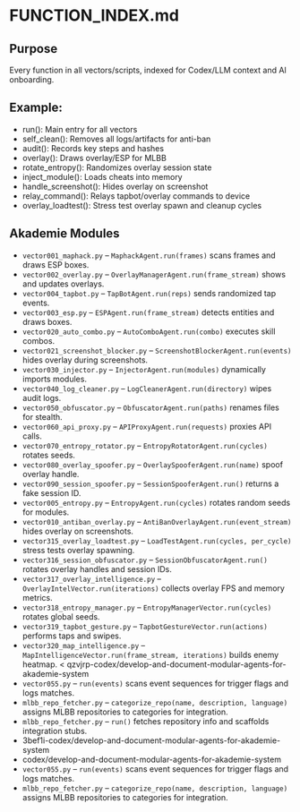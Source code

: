 # FUNCTION_INDEX.md

## Purpose
Every function in all vectors/scripts, indexed for Codex/LLM context and AI onboarding.

## Example:
- run(): Main entry for all vectors
- self_clean(): Removes all logs/artifacts for anti-ban
- audit(): Records key steps and hashes
- overlay(): Draws overlay/ESP for MLBB
- rotate_entropy(): Randomizes overlay session state
- inject_module(): Loads cheats into memory
- handle_screenshot(): Hides overlay on screenshot
- relay_command(): Relays tapbot/overlay commands to device
- overlay_loadtest(): Stress test overlay spawn and cleanup cycles

## Akademie Modules
- `vector001_maphack.py` – `MaphackAgent.run(frames)` scans frames and draws ESP boxes.
- `vector002_overlay.py` – `OverlayManagerAgent.run(frame_stream)` shows and updates overlays.
- `vector004_tapbot.py` – `TapBotAgent.run(reps)` sends randomized tap events.
- `vector003_esp.py` – `ESPAgent.run(frame_stream)` detects entities and draws boxes.
- `vector020_auto_combo.py` – `AutoComboAgent.run(combo)` executes skill combos.
- `vector021_screenshot_blocker.py` – `ScreenshotBlockerAgent.run(events)` hides overlay during screenshots.
- `vector030_injector.py` – `InjectorAgent.run(modules)` dynamically imports modules.
- `vector040_log_cleaner.py` – `LogCleanerAgent.run(directory)` wipes audit logs.
- `vector050_obfuscator.py` – `ObfuscatorAgent.run(paths)` renames files for stealth.
- `vector060_api_proxy.py` – `APIProxyAgent.run(requests)` proxies API calls.
- `vector070_entropy_rotator.py` – `EntropyRotatorAgent.run(cycles)` rotates seeds.
- `vector080_overlay_spoofer.py` – `OverlaySpooferAgent.run(name)` spoof overlay handle.
- `vector090_session_spoofer.py` – `SessionSpooferAgent.run()` returns a fake session ID.
- `vector005_entropy.py` – `EntropyAgent.run(cycles)` rotates random seeds for modules.
- `vector010_antiban_overlay.py` – `AntiBanOverlayAgent.run(event_stream)` hides overlay on screenshots.
- `vector315_overlay_loadtest.py` – `LoadTestAgent.run(cycles, per_cycle)` stress tests overlay spawning.
- `vector316_session_obfuscator.py` – `SessionObfuscatorAgent.run()` rotates overlay handles and session IDs.
- `vector317_overlay_intelligence.py` – `OverlayIntelVector.run(iterations)` collects overlay FPS and memory metrics.
- `vector318_entropy_manager.py` – `EntropyManagerVector.run(cycles)` rotates global seeds.
- `vector319_tapbot_gesture.py` – `TapbotGestureVector.run(actions)` performs taps and swipes.
- `vector320_map_intelligence.py` – `MapIntelligenceVector.run(frame_stream, iterations)` builds enemy heatmap.
<  qzvjrp-codex/develop-and-document-modular-agents-for-akademie-system
- `vector055.py` – `run(events)` scans event sequences for trigger flags and logs matches.
- `mlbb_repo_fetcher.py` – `categorize_repo(name, description, language)` assigns MLBB repositories to categories for integration.
- `mlbb_repo_fetcher.py` – `run()` fetches repository info and scaffolds integration stubs.
-  3bef1i-codex/develop-and-document-modular-agents-for-akademie-system
-  codex/develop-and-document-modular-agents-for-akademie-system
- `vector055.py` – `run(events)` scans event sequences for trigger flags and logs matches.
- `mlbb_repo_fetcher.py` – `categorize_repo(name, description, language)` assigns MLBB repositories to categories for integration.